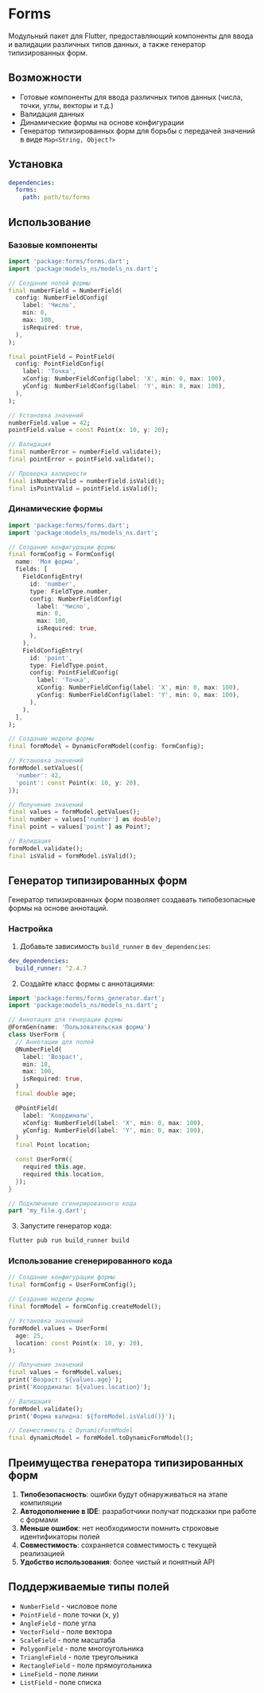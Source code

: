 # Forms

Модульный пакет для Flutter, предоставляющий компоненты для ввода и валидации различных типов данных, а также генератор типизированных форм.

## Возможности

- Готовые компоненты для ввода различных типов данных (числа, точки, углы, векторы и т.д.)
- Валидация данных
- Динамические формы на основе конфигурации
- Генератор типизированных форм для борьбы с передачей значений в виде `Map<String, Object?>`

## Установка

```yaml
dependencies:
  forms:
    path: path/to/forms
```

## Использование

### Базовые компоненты

```dart
import 'package:forms/forms.dart';
import 'package:models_ns/models_ns.dart';

// Создание полей формы
final numberField = NumberField(
  config: NumberFieldConfig(
    label: 'Число',
    min: 0,
    max: 100,
    isRequired: true,
  ),
);

final pointField = PointField(
  config: PointFieldConfig(
    label: 'Точка',
    xConfig: NumberFieldConfig(label: 'X', min: 0, max: 100),
    yConfig: NumberFieldConfig(label: 'Y', min: 0, max: 100),
  ),
);

// Установка значений
numberField.value = 42;
pointField.value = const Point(x: 10, y: 20);

// Валидация
final numberError = numberField.validate();
final pointError = pointField.validate();

// Проверка валидности
final isNumberValid = numberField.isValid();
final isPointValid = pointField.isValid();
```

### Динамические формы

```dart
import 'package:forms/forms.dart';
import 'package:models_ns/models_ns.dart';

// Создание конфигурации формы
final formConfig = FormConfig(
  name: 'Моя форма',
  fields: [
    FieldConfigEntry(
      id: 'number',
      type: FieldType.number,
      config: NumberFieldConfig(
        label: 'Число',
        min: 0,
        max: 100,
        isRequired: true,
      ),
    ),
    FieldConfigEntry(
      id: 'point',
      type: FieldType.point,
      config: PointFieldConfig(
        label: 'Точка',
        xConfig: NumberFieldConfig(label: 'X', min: 0, max: 100),
        yConfig: NumberFieldConfig(label: 'Y', min: 0, max: 100),
      ),
    ),
  ],
);

// Создание модели формы
final formModel = DynamicFormModel(config: formConfig);

// Установка значений
formModel.setValues({
  'number': 42,
  'point': const Point(x: 10, y: 20),
});

// Получение значений
final values = formModel.getValues();
final number = values['number'] as double?;
final point = values['point'] as Point?;

// Валидация
formModel.validate();
final isValid = formModel.isValid();
```

## Генератор типизированных форм

Генератор типизированных форм позволяет создавать типобезопасные формы на основе аннотаций.

### Настройка

1. Добавьте зависимость `build_runner` в `dev_dependencies`:

```yaml
dev_dependencies:
  build_runner: ^2.4.7
```

2. Создайте класс формы с аннотациями:

```dart
import 'package:forms/forms_generator.dart';
import 'package:models_ns/models_ns.dart';

// Аннотация для генерации формы
@FormGen(name: 'Пользовательская форма')
class UserForm {
  // Аннотации для полей
  @NumberField(
    label: 'Возраст',
    min: 18,
    max: 100,
    isRequired: true,
  )
  final double age;

  @PointField(
    label: 'Координаты',
    xConfig: NumberField(label: 'X', min: 0, max: 100),
    yConfig: NumberField(label: 'Y', min: 0, max: 100),
  )
  final Point location;

  const UserForm({
    required this.age,
    required this.location,
  });
}

// Подключение сгенерированного кода
part 'my_file.g.dart';
```

3. Запустите генератор кода:

```bash
flutter pub run build_runner build
```

### Использование сгенерированного кода

```dart
// Создание конфигурации формы
final formConfig = UserFormConfig();

// Создание модели формы
final formModel = formConfig.createModel();

// Установка значений
formModel.values = UserForm(
  age: 25,
  location: const Point(x: 10, y: 20),
);

// Получение значений
final values = formModel.values;
print('Возраст: ${values.age}');
print('Координаты: ${values.location}');

// Валидация
formModel.validate();
print('Форма валидна: ${formModel.isValid()}');

// Совместимость с DynamicFormModel
final dynamicModel = formModel.toDynamicFormModel();
```

## Преимущества генератора типизированных форм

1. **Типобезопасность**: ошибки будут обнаруживаться на этапе компиляции
2. **Автодополнение в IDE**: разработчики получат подсказки при работе с формами
3. **Меньше ошибок**: нет необходимости помнить строковые идентификаторы полей
4. **Совместимость**: сохраняется совместимость с текущей реализацией
5. **Удобство использования**: более чистый и понятный API

## Поддерживаемые типы полей

- `NumberField` - числовое поле
- `PointField` - поле точки (x, y)
- `AngleField` - поле угла
- `VectorField` - поле вектора
- `ScaleField` - поле масштаба
- `PolygonField` - поле многоугольника
- `TriangleField` - поле треугольника
- `RectangleField` - поле прямоугольника
- `LineField` - поле линии
- `ListField` - поле списка

